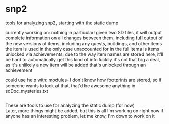 # snp2
tools for analyzing snp2, starting with the static dump

currently working on: nothing in particular! given two SD files, it will output complete information on all changes between them,
including full output of the new versions of items, including any quests, buildings, and other items the item is used in
the only case unaccounted for in the full items is items unlocked via achievements; due to the way item names are stored here, it'll be
hard to automatically get this kind of info
luckily it's not that big a deal, as it's unlikely a new item will be added that's unlocked through an achievement

could use help with:
  modules- I don't know how footprints are stored, so if someone wants to look at that, that'd be awesome
  anything in sdDoc_mysteries.txt
<br>
<h2></h2>
These are tools to use for analyzing the static dump (for now) <br>
Later, more things might be added, but this is all I'm working on right now
if anyone has an interesting problem, let me know, I'm down to work on it

